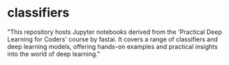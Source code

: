 # classifiers
"This repository hosts Jupyter notebooks derived from the 'Practical Deep Learning for Coders' course by fastai. It covers a range of classifiers and deep learning models, offering hands-on examples and practical insights into the world of deep learning."
